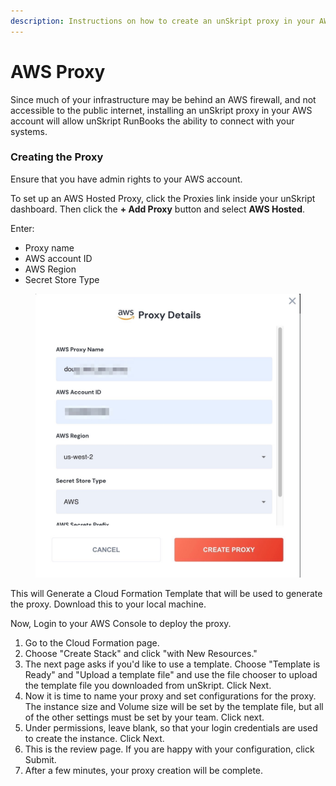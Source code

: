 ```yaml
---
description: Instructions on how to create an unSkript proxy in your AWS Cloud
---
```


# AWS Proxy

Since much of your infrastructure may be behind an AWS firewall, and not accessible to the public internet, installing an unSkript proxy in your AWS account will allow unSkript RunBooks the ability to connect with your systems.

### Creating the Proxy

Ensure that you have admin rights to your AWS account.

To set up an AWS Hosted Proxy, click the Proxies link inside your unSkript dashboard.  Then click the **+ Add Proxy** button and select **AWS Hosted**.

Enter:

* Proxy name
* AWS account ID
* AWS Region
* Secret Store Type

<figure><img src="../../.gitbook/assets/Screenshot_2023-02-03_at_11_12_01.jpg" alt=""><figcaption></figcaption></figure>

This will Generate a Cloud Formation Template that will be used to generate the proxy.  Download this to your local machine.

Now, Login to your AWS Console to deploy the proxy.

1. Go to the Cloud Formation page.
2. Choose "Create Stack" and click "with New Resources."
3. The next page asks if you'd like to use a template. Choose "Template is Ready" and "Upload a template file" and use the file chooser to upload the template file you downloaded from unSkript. Click Next.
4. Now it is time to name your proxy and set configurations for the proxy.  The instance size and Volume size will be set by the template file, but all of the other settings must be set by your team. Click next.
5. Under permissions, leave blank, so that your login credentials are used to create the instance. Click Next.
6. This is the review page. If you are happy with your configuration, click Submit.
7. After a few minutes, your proxy creation will be complete.
